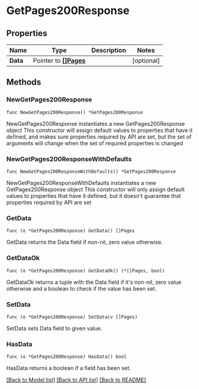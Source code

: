 # GetPages200Response

## Properties

Name | Type | Description | Notes
------------ | ------------- | ------------- | -------------
**Data** | Pointer to [**[]Pages**](Pages.md) |  | [optional] 

## Methods

### NewGetPages200Response

`func NewGetPages200Response() *GetPages200Response`

NewGetPages200Response instantiates a new GetPages200Response object
This constructor will assign default values to properties that have it defined,
and makes sure properties required by API are set, but the set of arguments
will change when the set of required properties is changed

### NewGetPages200ResponseWithDefaults

`func NewGetPages200ResponseWithDefaults() *GetPages200Response`

NewGetPages200ResponseWithDefaults instantiates a new GetPages200Response object
This constructor will only assign default values to properties that have it defined,
but it doesn't guarantee that properties required by API are set

### GetData

`func (o *GetPages200Response) GetData() []Pages`

GetData returns the Data field if non-nil, zero value otherwise.

### GetDataOk

`func (o *GetPages200Response) GetDataOk() (*[]Pages, bool)`

GetDataOk returns a tuple with the Data field if it's non-nil, zero value otherwise
and a boolean to check if the value has been set.

### SetData

`func (o *GetPages200Response) SetData(v []Pages)`

SetData sets Data field to given value.

### HasData

`func (o *GetPages200Response) HasData() bool`

HasData returns a boolean if a field has been set.


[[Back to Model list]](../README.md#documentation-for-models) [[Back to API list]](../README.md#documentation-for-api-endpoints) [[Back to README]](../README.md)


